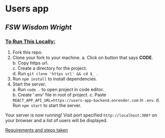 # Users app 

## <i>FSW Wisdom Wright</i>

### <u>To Run This Locally:</u>
1. Fork this repo.
1. Clone your fork to your machine.
a. Click on button that says <b>CODE</b>.<br/>
b. Copy https url.<br/>
c. Create a directory for the project.<br/>
d. Run `git clone 'https url' && cd $_ `.
1. Run `npm install` to install dependencies.
1. Start the server.<br/>
a. Run `code .` to open project in code editor.<br/>
b. Create '.env' file in root of project.
c. Paste `REACT_APP_API_URL=https://users-app-backend.onrender.com` in `.env`.
d. Run `npm start` to start the server.

Your server is now running!
Visit port specified `http://localhost:300?` on your browser and a list of users will be displayed.

[Requirements and steps taken](https://docs.google.com/document/d/1wazYXw1y8GbmXENuCfvQ5GacP5R_VUw6sh1Wy5Ng1Hw/edit?usp=sharing)


